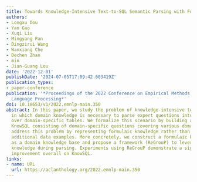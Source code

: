 ```yaml
---
title: Towards Knowledge-Intensive Text-to-SQL Semantic Parsing with Formulaic Knowledge
authors:
- Longxu Dou
- Yan Gao
- Xuqi Liu
- Mingyang Pan
- Dingzirui Wang
- Wanxiang Che
- Dechen Zhan
- min
- Jian-Guang Lou
date: '2022-12-01'
publishDate: '2024-07-05T17:09:42.603419Z'
publication_types:
- paper-conference
publication: '*Proceedings of the 2022 Conference on Empirical Methods in Natural
  Language Processing*'
doi: 10.18653/v1/2022.emnlp-main.350
abstract: In this paper, we study the problem of knowledge-intensive text-to-SQL,
  in which domain knowledge is necessary to parse expert questions into SQL queries
  over domain-specific tables. We formalize this scenario by building a new benchmark
  KnowSQL consisting of domain-specific questions covering various domains. We then
  address this problem by representing formulaic knowledge rather than by annotating
  additional data examples. More concretely, we construct a formulaic knowledge bank
  as a domain knowledge base and propose a framework (ReGrouP) to leverage this formulaic
  knowledge during parsing. Experiments using ReGrouP demonstrate a significant 28.2%
  improvement overall on KnowSQL.
links:
- name: URL
  url: https://aclanthology.org/2022.emnlp-main.350
---
```

